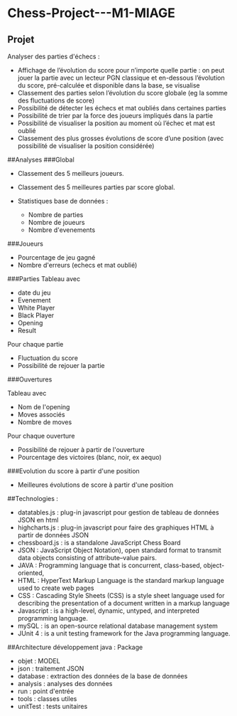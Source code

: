# Chess-Project---M1-MIAGE
## Projet

Analyser des parties d'échecs :
- Affichage de l’évolution du score pour n’importe quelle partie : on peut jouer la partie avec un lecteur PGN classique et en-dessous l’évolution du score, pré-calculée et disponible dans la base, se visualise
- Classement des parties selon l’évolution du score globale (eg la somme des fluctuations de score)
- Possibilité de détecter les échecs et mat oubliés dans certaines parties
- Possibilité de trier par la force des joueurs impliqués dans la partie
- Possibilité de visualiser la position au moment où l’échec et mat est oublié
- Classement des plus grosses évolutions de score d’une position (avec possibilité de visualiser la position considérée)

##Analyses
###Global
* Classement des 5 meilleurs joueurs.

* Classement des 5 meilleures parties par score global.

* Statistiques base de données : 
    - Nombre de parties	
    - Nombre de joueurs	
    - Nombre d'evenements

###Joueurs

- Pourcentage de jeu gagné
- Nombre d'erreurs (echecs et mat oublié)


###Parties
Tableau avec 
- date du jeu
- Evenement
- White Player
- Black Player
- Opening
- Result 

Pour chaque partie
- Fluctuation du score
- Possibilité de rejouer la partie

###Ouvertures

Tableau avec 
- Nom de l'opening
- Moves associés
- Nombre de moves

Pour chaque ouverture
- Possibilité de rejouer à partir de l'ouverture
- Pourcentage des victoires (blanc, noir, ex aequo)

###Evolution du score à partir d'une position

- Meilleures évolutions de score à partir d'une position

##Technologies : 
- datatables.js : plug-in javascript pour gestion de tableau de données JSON en html
- highcharts.js : plug-in javascript pour faire des graphiques HTML à partir de données JSON 
- chessboard.js : is a standalone JavaScript Chess Board
- JSON : JavaScript Object Notation), open standard format to transmit data objects consisting of attribute–value pairs.
- JAVA : Programming language that is concurrent, class-based, object-oriented,
- HTML : HyperText Markup Language is the standard markup language used to create web pages
- CSS : Cascading Style Sheets (CSS) is a style sheet language used for describing the presentation of a document written in a markup language
- Javascript : is a high-level, dynamic, untyped, and interpreted programming language.
- mySQL : is an open-source relational database management system 
- JUnit 4 : is a unit testing framework for the Java programming language. 

##Architecture développement java :
Package
- objet : MODEL
- json : traitement JSON
- database : extraction des données de la base de données
- analysis : analyses des données
- run : point d'entrée
- tools : classes utiles
- unitTest : tests unitaires
